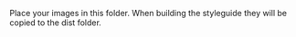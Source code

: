 Place your images in this folder. When building the styleguide they will be copied to the dist folder.